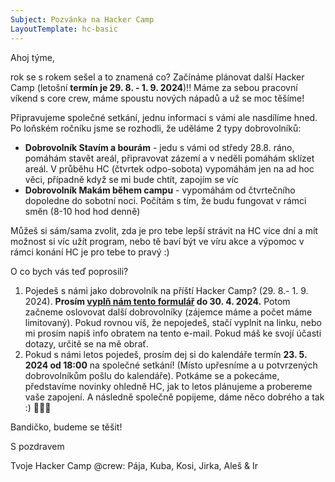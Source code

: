 ```yaml
---
Subject: Pozvánka na Hacker Camp
LayoutTemplate: hc-basic
---
```


Ahoj týme,

rok se s rokem sešel a to znamená co? Začínáme plánovat další Hacker Camp (letošní **termín je 29. 8. - 1. 9. 2024**)!!
Máme za sebou pracovní víkend s core crew, máme spoustu nových nápadů a už se moc těšíme!

Připravujeme společné setkání, jednu informaci s vámi ale nasdílíme hned.
Po loňském ročníku jsme se rozhodli, že uděláme 2 typy dobrovolníků:

- **Dobrovolník Stavím a bourám** - jedu s vámi od středy 28.8. ráno, pomáhám stavět areál,
  připravovat zázemí a v neděli pomáhám sklízet areál. V průběhu HC (čtvrtek odpo-sobota)
  vypomáhám jen na ad hoc věci, případně když se mi bude chtít, zapojím se víc
- **Dobrovolník Makám během campu** - vypomáhám od čtvrtečního dopoledne do sobotní noci.
  Počítám s tím, že budu fungovat v rámci směn (8-10 hod hod denně)

Můžeš si sám/sama zvolit, zda je pro tebe lepší strávit na HC více dní a mít možnost si víc užít program,
nebo tě baví být ve víru akce a výpomoc v rámci konání HC je pro tebe to pravý :)

O co bych vás teď poprosili?

1. Pojedeš s námi jako dobrovolník na příští Hacker Camp? (29. 8.- 1. 9. 2024).
   **Prosím [vyplň nám tento formulář](https://hckr.camp/r/dobrovolnik) do 30. 4. 2024.**
   Potom začneme oslovovat další dobrovolníky (zájemce máme a počet máme limitovaný).
   Pokud rovnou víš, že nepojedeš, stačí vyplnit na linku, nebo mi prosím napiš info obratem na tento e-mail.
   Pokud máš ke svojí účasti dotazy, určitě se na mě obrať.
2. Pokud s námi letos pojedeš, prosím dej si do kalendáře termín **23. 5. 2024 od 18:00** na společné setkání!
   (Místo upřesníme a u potvrzených dobrovolníkům pošlu do kalendáře).
   Potkáme se a pokecáme, představíme novinky ohledně HC, jak to letos plánujeme a probereme vaše zapojení.
   A následně společně popijeme, dáme něco dobrého a tak :) 🍺💃🍕

Bandičko, budeme se těšit!

S pozdravem

Tvoje Hacker Camp @crew: Pája, Kuba, Kosi, Jirka, Aleš & Ir

